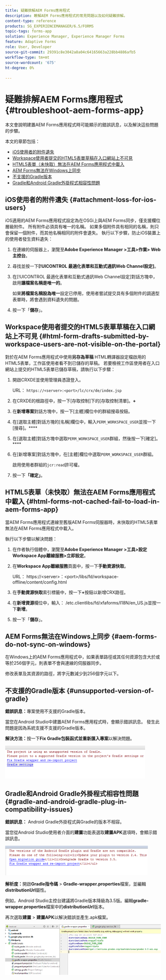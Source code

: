 ```yaml
---
title: 疑難排解AEM Forms應用程式
description: 瞭解AEM Forms應用程式的常見問題以及如何疑難排解。
content-type: reference
products: SG_EXPERIENCEMANAGER/6.5/FORMS
topic-tags: forms-app
solution: Experience Manager, Experience Manager Forms
feature: Adaptive Forms
role: User, Developer
source-git-commit: 29391c8e3042a8a04c64165663a228bb4886afb5
workflow-type: tm+mt
source-wordcount: '675'
ht-degree: 0%

---
```


# 疑難排解AEM Forms應用程式 {#troubleshoot-aem-forms-app}

本文會說明建置AEM Forms應用程式時可能顯示的錯誤訊息，以及解決這些問題的步驟。

本文的章節包括：

* [iOS使用者的附件遺失](/help/forms/using/issues-aem-forms-app.md#attachment-loss-for-ios-users)
* [Workspace使用者提交的HTML5表單草稿在入口網站上不可見](/help/forms/using/issues-aem-forms-app.md#html-form-drafts-submitted-by-workspace-users-are-not-visible-on-the-portal)
* [HTML5表單（未快取）無法在AEM Forms應用程式中載入](/help/forms/using/issues-aem-forms-app.md#html-forms-not-cached-fail-to-load-in-aem-forms-app)
* [AEM Forms無法在Windows上同步](/help/forms/using/issues-aem-forms-app.md#aem-forms-do-not-sync-on-windows)
* [不支援的Gradle版本](/help/forms/using/issues-aem-forms-app.md#unsupported-version-of-gradle)
* [Gradle和Android Gradle外掛程式相容性問題](/help/forms/using/issues-aem-forms-app.md#gradle-and-android-gradle-plug-in-compatibility-issues)

## iOS使用者的附件遺失 {#attachment-loss-for-ios-users}

iOS適用的AEM Forms應用程式設定為在OSGi上與AEM Forms同步，僅支援欄位層級附件。 所有附件必須具有唯一的名稱。 如果多個附件具有相同的名稱，則只會保留一個附件，而其他名稱相同的附件會遺失。 執行以下步驟，防止iOS裝置上的使用者發生資料遺失：

1. 在連線的伺服器上，瀏覽至&#x200B;**Adobe Experience Manager >工具>作業> Web主控台**。
1. 尋找並按一下&#x200B;**[!UICONTROL 最適化表單和互動式通訊Web Channel設定]**。
1. 在[!UICONTROL 最適化表單和互動式通訊Web Channel設定]對話方塊中，啟用&#x200B;**讓檔案名稱是唯一的**。

   如果&#x200B;**將檔案名稱設為唯一**&#x200B;設定已停用，使用者嘗試提交具有多個附件的調適型表單時，將會遇到資料遺失的問題。

1. 按一下「**儲存**」。

## Workspace使用者提交的HTML5表單草稿在入口網站上不可見 {#html-form-drafts-submitted-by-workspace-users-are-not-visible-on-the-portal}

對於在AEM Forms應用程式中使用&#x200B;**另存為草稿** HTML轉譯器設定檔啟用的HTML5表單，工作區使用者看不到已儲存的草稿。 若要檢視工作區使用者在入口網站上提交的HTML5表單已儲存草稿，請執行以下步驟：

1. 開啟CRXDE並使用管理員憑證登入。

   URL： `https://<server>:<port>/lc/crx/de/index.jsp`

1. 在CRXDE的根路徑中，按一下[存取控制]下的[存取控制清單]。**+**
1. 在&#x200B;**新增專案**&#x200B;對話方塊中，按一下[主體]欄位中的群組搜尋按鈕。
1. 在[選取主體]對話方塊的[名稱]欄位中，輸入`PERM_WORKSPACE_USER`並按一下[搜尋]。****
1. 在[選取主體]對話方塊中選取`PERM_WORKSPACE_USER`群組，然後按一下[確定]。****
1. 在[新增專案]對話方塊中，在[主體]欄位中選取`PERM_WORKSPACE_USER`群組。

   啟用使用者群組的`jcr:read`許可權。

1. 按一下&#x200B;**「確定」**。

## HTML5表單（未快取）無法在AEM Forms應用程式中載入 {#html-forms-not-cached-fail-to-load-in-aem-forms-app}

當AEM Forms應用程式連線至舊版AEM Forms伺服器時，未快取的HTML5表單無法在AEM Forms應用程式中載入。

執行以下步驟以解決問題：

1. 在作者執行個體中，瀏覽至&#x200B;**Adobe Experience Manager >工具>設定Workspace App離線服務>立即設定**。
1. 在&#x200B;**Workspace App離線服務**&#x200B;頁面中，按一下&#x200B;**手動資源快取**。

   URL： https://&lt;server>：&lt;port>/libs/fd/workspace-offline/content/config.html

1. 在&#x200B;**手動資源快取**&#x200B;索引標籤中，按一下&#x200B;**+**&#x200B;按鈕以新增CRX路徑。
1. 在&#x200B;**新增資源**&#x200B;欄位中，輸入： /etc.clientlibs/fd/xfaforms/I18N/en_US.js並按一下&#x200B;**新增**。
1. 按一下「**儲存**」。

## AEM Forms無法在Windows上同步 {#aem-forms-do-not-sync-on-windows}

在Windows上的AEM Forms應用程式中，如果表單路徑或其任何資源包含大於或等於256個字元，則表單不會與連線的伺服器同步。

修改表單及其資源的路徑，將字元數減少到256個字元以下。

## 不支援的Gradle版本 {#unsupported-version-of-gradle}

**錯誤訊息：**&#x200B;專案使用不支援的Gradle版本。

當您在Android Studio中建置AEM Forms應用程式時，會顯示錯誤訊息。 發生此問題是因為系統支援不支援的Gradle版本。

**解決方法：**&#x200B;按一下&#x200B;**Fix Gradle包裝函式並重新匯入專案**&#x200B;以解決問題。

![gradle_unsupported_version](assets/gradle_unsupported_version.png)

## Gradle和Android Gradle外掛程式相容性問題 {#gradle-and-android-gradle-plug-in-compatibility-issues}

**錯誤訊息：** Android Gradle外掛程式與Gradle的版本不相容。

當您從Android Studio使用者介面的&#x200B;**建置**&#x200B;功能表選取&#x200B;**建置APK**&#x200B;選項時，會顯示錯誤訊息。

![gradle_plugin_compatibility](assets/gradle_plugin_compatibility.png)

**解析度：**&#x200B;開啟&#x200B;**Gradle指令碼** > **Gradle-wrapper.properties**&#x200B;檔案，並編輯&#x200B;**distributionUrl**&#x200B;屬性。

例如，Android Studio主控台建議將Gradle版本降級為3.5版。編輯&#x200B;**gradle-wrapper.properties**&#x200B;檔案中的&#x200B;**distributionUrl**&#x200B;版本。

再次選取&#x200B;**建置** > **建置APK**&#x200B;以解決錯誤並產生.apk檔案。

![gradle_wrapper_properties](assets/gradle_wrapper_properties.png)
